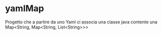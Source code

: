 # yamlMap
Progetto che a partire da uno Yaml ci associa una classe java contente una Map&lt;String, Map&lt;String, List&lt;String>>>
